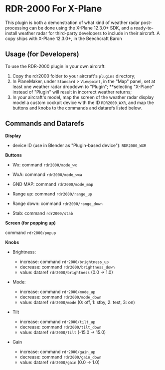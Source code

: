 # RDR-2000 For X-Plane

This plugin is both a demonstration of what kind of weather radar post-processing can be done
using the X-Plane 12.3.0+ SDK, and a ready-to-install weather radar for third-party developers
to include in their aircraft. A copy ships with X-Plane 12.3.0+, in the Beechcraft Baron

## Usage (for Developers)

To use the RDR-2000 plugin in your own aircraft:

1. Copy the rdr2000 folder to your aircraft's `plugins` directory;
2. In PlaneMaker, under `Standard` > `Viewpoint`, in the "Map" panel, set at least one
   weather radar dropdown to "Plugin"; **selecting "X-Plane" instead of "Plugin" will
   result in incorrect weather returns;
3. In your aircraft's model, map the screen of the weather radar display model a custom cockpit
   device with the ID `RDR2000_WXR`, and map the buttons and knobs to the commands and datarefs
   listed below.

## Commands and Datarefs

**Display**

- device ID (use in Blender as "Plugin-based device"): `RDR2000_WXR`

**Buttons**

- Wx: command `rdr2000/mode_wx`
- WxA: command `rdr2000/mode_wxa`
- GND MAP: command `rdr2000/mode_map`

- Range up: command `rdr2000/range_up`
- Range down: command `rdr2000/range_down`
- Stab: command `rdr2000/stab`

**Screen (for popping up)**

command  `rdr2000/popup`

**Knobs**

- Brightness:
    - increase: command `rdr2000/brightness_up`
    - decrease: command `rdr2000/brightness_down`
    - value: dataref `rdr2000/brightness` (0.0 -> 1.0)

- Mode:
    - increase: command `rdr2000/mode_up`
    - decrease: command `rdr2000/mode_down`
    - value: dataref `rdr2000/mode` (0: off, 1: stby, 2: test, 3: on)
    
- Tilt
    - increase: command `rdr2000/tilt_up`
    - decrease: command `rdr2000/tilt_down`
    - value: dataref `rdr2000/tilt` (-15.0 -> 15.0)
    
- Gain
    - increase: command `rdr2000/gain_up`
    - decrease: command `rdr2000/gain_down`
    - value: dataref `rdr2000/gain` (0.0 -> 1.0)


